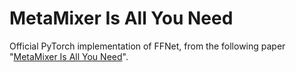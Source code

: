 # MetaMixer Is All You Need

Official PyTorch implementation of FFNet, from the following paper "[MetaMixer Is All You Need](https://arxiv.org/abs/2406.02021v1)".

